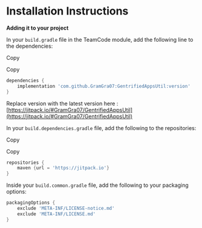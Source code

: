 # Installation Instructions

**Adding it to your project**

In your `build.gradle` file in the TeamCode module, add the following line to the dependencies:

Copy

Copy

```gradle
dependencies {
    implementation 'com.github.GramGra07:GentrifiedAppsUtil:version'
}
```

Replace version with the latest version here : [https://jitpack.io/#GramGra07/GentrifiedAppsUtil](https://jitpack.io/#GramGra07/GentrifiedAppsUtil)

In your `build.dependencies.gradle` file, add the following to the repositories:

Copy

Copy

```gradle
repositories {
    maven {url = 'https://jitpack.io'}
}
```

Inside your `build.common.gradle` file, add the following to your packaging options:

```gradle
packagingOptions {
    exclude 'META-INF/LICENSE-notice.md'
    exclude 'META-INF/LICENSE.md'
}
```
